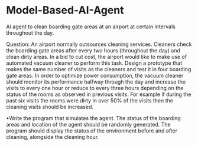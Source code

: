 # Model-Based-AI-Agent
 AI agent to clean boarding gate areas at an airport at certain intervals throughout the day.

Question: An airport normally outsources cleaning services. Cleaners check the boarding gate areas after every two hours (throughout the day) and clean dirty areas.  In a bid to cut cost, the airport would like to make use of automated vacuum cleaner to perform this task. Design a prototype that makes the same number of visits as the cleaners and test it in four boarding gate areas. In order to optimize power consumption, the vacuum cleaner should monitor its performance halfway through the day and increase the visits to every one hour or reduce to every three hours depending on the status of the rooms as observed in previous visits. For example if during the past six visits the rooms were dirty in over 50% of the visits then the cleaning visits should be increased.

•Write the program that simulates the agent. The status of the boarding areas and location of the agent should be randomly generated. The program should display the status of the environment before and after cleaning, alongside the cleaning hour.